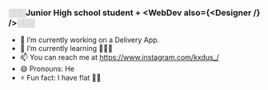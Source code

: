 ### ░░░Junior High school student + <WebDev also={<Designer /} />░░░

- 🔭 I’m currently working on a Delivery App.
- 🌱 I’m currently learning 🤷🏽‍♂️
- 📫 You can reach me at https://www.instagram.com/kxdus_/
- 😄 Pronouns: He
- ⚡ Fun fact: I have flat 🦶🦶
